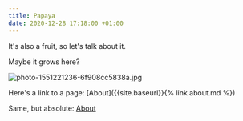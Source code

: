 ```yaml
---
title: Papaya
date: 2020-12-28 17:18:00 +01:00
---
```


It's also a fruit, so let's talk about it.

Maybe it grows here? 

![photo-1551221236-6f908cc5838a.jpg](/uploads/photo-1551221236-6f908cc5838a.jpg)

Here's a link to a page: [About]({{site.baseurl}}{% link about.md %})

Same, but absolute: [About](/about.html)